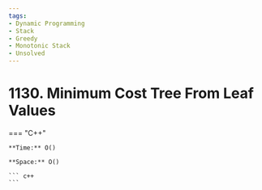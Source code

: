```yaml
---
tags:
- Dynamic Programming
- Stack
- Greedy
- Monotonic Stack
- Unsolved
---
```



# 1130. Minimum Cost Tree From Leaf Values

=== "C++"

    **Time:** O()

    **Space:** O()

    ``` c++
    ```